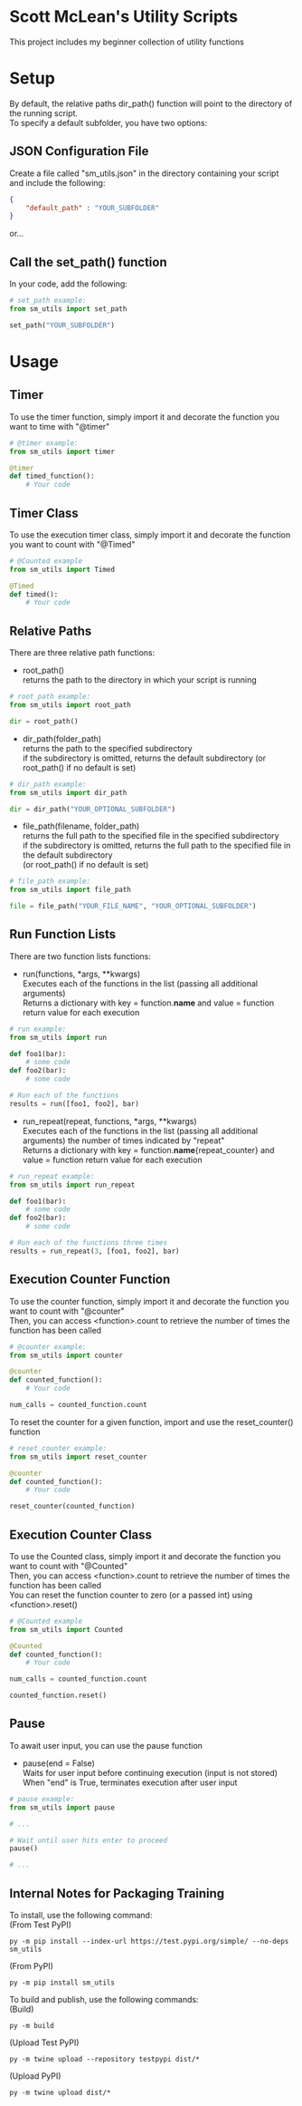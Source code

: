 # Scott McLean's Utility Scripts

This project includes my beginner collection of utility functions

# Setup

By default, the relative paths dir_path() function will point to the directory of the running script.  
To specify a default subfolder, you have two options:

## JSON Configuration File
Create a file called "sm_utils.json" in the directory containing your script and include the following:
```json
{
    "default_path" : "YOUR_SUBFOLDER"
}
```

or...

## Call the set_path() function
In your code, add the following:
```py
# set_path example:
from sm_utils import set_path

set_path("YOUR_SUBFOLDER")
```

# Usage

## Timer
To use the timer function, simply import it and decorate the function you want to time with "@timer"
```py
# @timer example:
from sm_utils import timer

@timer
def timed_function():
    # Your code
```

## Timer Class
To use the execution timer class, simply import it and decorate the function you want to count with "@Timed"
```py
# @Counted example
from sm_utils import Timed

@Timed
def timed():
    # Your code
```

## Relative Paths
There are three relative path functions:

- root_path()  
returns the path to the directory in which your script is running
```py
# root_path example:
from sm_utils import root_path

dir = root_path()
```

- dir_path(folder_path)  
returns the path to the specified subdirectory  
if the subdirectory is omitted, returns the default subdirectory (or root_path() if no default is set)
```py
# dir_path example:
from sm_utils import dir_path

dir = dir_path("YOUR_OPTIONAL_SUBFOLDER")
```

- file_path(filename, folder_path)  
returns the full path to the specified file in the specified subdirectory  
if the subdirectory is omitted, returns the full path to the specified file in the default subdirectory  
 (or root_path() if no default is set)
```py
# file_path example:
from sm_utils import file_path

file = file_path("YOUR_FILE_NAME", "YOUR_OPTIONAL_SUBFOLDER")
```

## Run Function Lists
There are two function lists functions:

- run(functions, *args, **kwargs)  
Executes each of the functions in the list (passing all additional arguments)  
Returns a dictionary with key = function.__name__ and value = function return value for each execution
```py
# run example:
from sm_utils import run

def foo1(bar):
    # some code
def foo2(bar):
    # some code

# Run each of the functions
results = run([foo1, foo2], bar)
```

- run_repeat(repeat, functions, *args, **kwargs)  
Executes each of the functions in the list (passing all additional arguments) the number of times indicated by "repeat"  
Returns a dictionary with key = function.__name__{repeat_counter} and value = function return value for each execution
```py
# run_repeat example:
from sm_utils import run_repeat

def foo1(bar):
    # some code
def foo2(bar):
    # some code

# Run each of the functions three times
results = run_repeat(3, [foo1, foo2], bar)
```

## Execution Counter Function
To use the counter function, simply import it and decorate the function you want to count with "@counter"  
Then, you can access &lt;function&gt;.count to retrieve the number of times the function has been called
```py
# @counter example:
from sm_utils import counter

@counter
def counted_function():
    # Your code

num_calls = counted_function.count
```

To reset the counter for a given function, import and use the reset_counter() function
```py
# reset_counter example:
from sm_utils import reset_counter

@counter
def counted_function():
    # Your code

reset_counter(counted_function)
```

## Execution Counter Class
To use the Counted class, simply import it and decorate the function you want to count with "@Counted"  
Then, you can access &lt;function&gt;.count to retrieve the number of times the function has been called  
You can reset the function counter to zero (or a passed int) using  &lt;function&gt;.reset()
```py
# @Counted example
from sm_utils import Counted

@Counted
def counted_function():
    # Your code

num_calls = counted_function.count

counted_function.reset()
```

## Pause
To await user input, you can use the pause function

- pause(end = False)  
Waits for user input before continuing execution (input is not stored)  
When "end" is True, terminates execution after user input
```py
# pause example:
from sm_utils import pause

# ...

# Wait until user hits enter to proceed
pause()

# ...
```

## Internal Notes for Packaging Training

To install, use the following command:  
(From Test PyPI)
```
py -m pip install --index-url https://test.pypi.org/simple/ --no-deps sm_utils
```

(From PyPI)
```
py -m pip install sm_utils
```

To build and publish, use the following commands:  
(Build)
```
py -m build
```

(Upload Test PyPI)
```
py -m twine upload --repository testpypi dist/*
```

(Upload PyPI)
```
py -m twine upload dist/*
```
